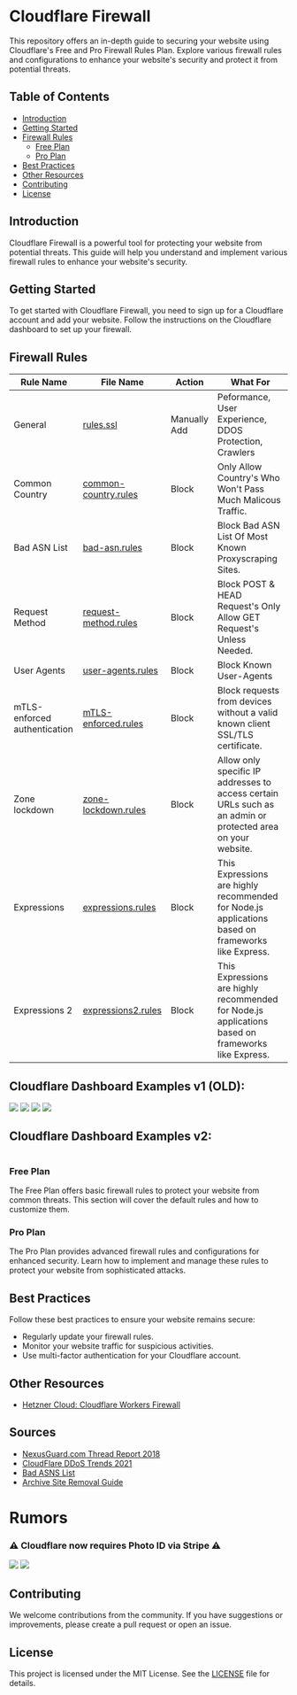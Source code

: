 # Cloudflare Firewall

This repository offers an in-depth guide to securing your website using Cloudflare's Free and Pro Firewall Rules Plan. Explore various firewall rules and configurations to enhance your website's security and protect it from potential threats.

## Table of Contents

- [Introduction](#introduction)
- [Getting Started](#getting-started)
- [Firewall Rules](#firewall-rules)
  - [Free Plan](#free-plan)
  - [Pro Plan](#pro-plan)
- [Best Practices](#best-practices)
- [Other Resources](#other-resources)
- [Contributing](#contributing)
- [License](#license)

## Introduction

Cloudflare Firewall is a powerful tool for protecting your website from potential threats. This guide will help you understand and implement various firewall rules to enhance your website's security.

## Getting Started

To get started with Cloudflare Firewall, you need to sign up for a Cloudflare account and add your website. Follow the instructions on the Cloudflare dashboard to set up your firewall.

## Firewall Rules
Rule Name | File Name | Action | What For
---- | ---- | ---- | ----
General | [rules.ssl](https://github.com/WhateverItWorks/Cloudflare-Firewall/blob/main/rules.ssl) | Manually Add | Peformance, User Experience, DDOS Protection, Crawlers<br>
Common Country | [common-country.rules](https://github.com/WhateverItWorks/Cloudflare-Firewall/blob/main/common-country.rules) | Block | Only Allow Country's Who Won't Pass Much Malicous Traffic.<br>
Bad ASN List | [bad-asn.rules](https://github.com/WhateverItWorks/Cloudflare-Firewall/blob/main/bad-asn.rules) | Block | Block Bad ASN List Of Most Known Proxyscraping Sites.<br>
Request Method | [request-method.rules](https://github.com/WhateverItWorks/Cloudflare-Firewall/blob/main/request-method.rules) | Block | Block POST & HEAD Request's Only Allow GET Request's Unless Needed.<br>
User Agents | [user-agents.rules](https://github.com/WhateverItWorks/Cloudflare-Firewall/blob/main/user-agents.rules) | Block | Block Known User-Agents <br>
mTLS-enforced authentication | [mTLS-enforced.rules](https://github.com/WhateverItWorks/Cloudflare-Firewall/blob/main/mTLS-enforced.rules) | Block | Block requests from devices without a valid known client SSL/TLS certificate. <br>
Zone lockdown | [zone-lockdown.rules](https://github.com/WhateverItWorks/Cloudflare-Firewall/blob/main/zone-lockdown.rules) | Block | Allow only specific IP addresses to access certain URLs such as an admin or protected area on your website. <br>
Expressions | [expressions.rules](https://github.com/WhateverItWorks/Cloudflare-Firewall/blob/main/expressions.rules) | Block | This Expressions are highly recommended for Node.js applications based on frameworks like Express. <br>
Expressions 2 | [expressions2.rules](https://github.com/WhateverItWorks/Cloudflare-Firewall/blob/main/expressions2.rules) | Block | This Expressions are highly recommended for Node.js applications based on frameworks like Express. <br>

## Cloudflare Dashboard Examples v1 (OLD): 
![](https://files.catbox.moe/8q6rbc.png) 
![](https://files.catbox.moe/ummjb7.png)
![](https://files.catbox.moe/i5uxjj.png)
![](https://files.catbox.moe/t396u6.png) 

## Cloudflare Dashboard Examples v2: 
```

```

### Free Plan

The Free Plan offers basic firewall rules to protect your website from common threats. This section will cover the default rules and how to customize them.

### Pro Plan

The Pro Plan provides advanced firewall rules and configurations for enhanced security. Learn how to implement and manage these rules to protect your website from sophisticated attacks.

## Best Practices

Follow these best practices to ensure your website remains secure:
- Regularly update your firewall rules.
- Monitor your website traffic for suspicious activities.
- Use multi-factor authentication for your Cloudflare account.

## Other Resources

- [Hetzner Cloud: Cloudflare Workers Firewall](https://github.com/Erisa/hetzner-firewall-cfworker)

## Sources

-   [NexusGuard.com Thread Report 2018](https://www.nexusguard.com/hubfs/2019%20PTC/Nexusguard_Q3%202018%20Threat%20Report.pdf)
-   [CloudFlare DDoS Trends 2021](https://blog.cloudflare.com/ddos-attack-trends-for-2021-q2/)
-   [Bad ASNS List](https://github.com/brianhama/bad-asn-list/blob/master/bad-asn-list.csv)
-   [Archive Site Removal Guide](https://blog.reputationx.com/block-wayback-machine)

# Rumors

### ⚠️ Cloudflare now requires Photo ID via Stripe ⚠️
![](https://raw.githubusercontent.com/WhateverItWorks/Cloudflare-Firewall/main/screenshots/1.jpg)
![](https://raw.githubusercontent.com/WhateverItWorks/Cloudflare-Firewall/main/screenshots/2.jpg)

## Contributing

We welcome contributions from the community. If you have suggestions or improvements, please create a pull request or open an issue.

## License

This project is licensed under the MIT License. See the [LICENSE](LICENSE.md) file for details.
